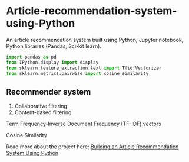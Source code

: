 # Article-recommendation-system-using-Python
An article recommendation system built using Python, Jupyter notebook, Python libraries (Pandas, Sci-kit learn).

```python
import pandas as pd
from IPython.display import display
from sklearn.feature_extraction.text import TfidfVectorizer
from sklearn.metrics.pairwise import cosine_similarity
```

## Recommender system
1. Collaborative filtering
2. Content-based filtering 

Term Frequency-Inverse Document Frequency (TF-IDF) vectors 

Cosine Similarity

Read more about the project here: [Building an Article Recommendation System Using Python](https://heartbeat.comet.ml/building-an-article-recommendation-system-using-python-fd26aba85b9c)
